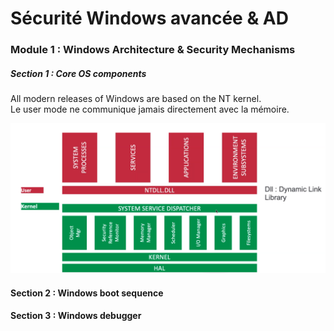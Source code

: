 # Sécurité Windows avancée & AD

### Module 1 : Windows Architecture & Security Mechanisms

##### Section 1 : Core OS components

All modern releases of Windows are based on the NT kernel.  
Le user mode ne communique jamais directement avec la mémoire.  

<img src=https://github.com/sirbrowser/astroworld/blob/master/images/couches.PNG >  

#### Section 2 : Windows boot sequence

#### Section 3 : Windows debugger
